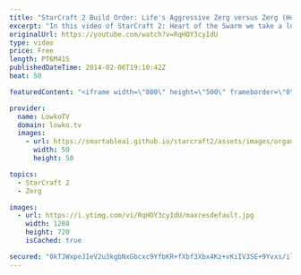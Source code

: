 ```yaml
---
title: "StarCraft 2 Build Order: Life's Aggressive Zerg versus Zerg (Heart of the Swarm)"
excerpt: "In this video of StarCraft 2: Heart of the Swarm we take a look at Life's aggressive response to a game that he recently played versus Jaedong. Right after scouting that EGJaedong goes for a gasless opener, STLife decides to flip the switch an go for a very awesome build order in Zerg versus Zerg and"
originalUrl: https://youtube.com/watch?v=RqHOY3cyIdU
type: video
price: Free
length: PT6M41S
publishedDateTime: 2014-02-06T19:10:42Z
heat: 50

featuredContent: "<iframe width=\"800\" height=\"500\" frameborder=\"0\" src=\"https://www.youtube.com/embed/RqHOY3cyIdU\" allow=\"accelerometer; autoplay; encrypted-media; gyroscope; picture-in-picture\" allowfullscreen></iframe>"

provider:
  name: LowkoTV
  domain: lowko.tv
  images:
    - url: https://smartableai.github.io/starcraft2/assets/images/organizations/lowko.tv-50x50.jpg
      width: 50
      height: 50

topics:
  - StarCraft 2
  - Zerg

images:
  - url: https://i.ytimg.com/vi/RqHOY3cyIdU/maxresdefault.jpg
    width: 1280
    height: 720
    isCached: true

secured: "0kTJWxpeJIeV2u3kgbNxGbcxc9YfbKR+fXbf3Xbx4Kz+vKiIV3SE+9Yvxs/ilM5gVO0C2AB4IaUTYnE/e1rjfUcQaHBIWsynsrb+ry4kXVaMf3C9obgkIktheDyBJC/mc1SKH2562ZH5FNWyWWINaN4leRVK7vHOTBdy35SV79hqY8AkttBafxv78fTWp72EyLdR9OjVKb76B32tvMnBo/QsSwm55+8Ug3rsBP4dixNx8dB0mo/B5OOfl5AHKMuMX+IVaxssb/r8RsR9HV74eUXZS6JwL2Hvi4UyiSZwTYEfE+WochxLPe1Z3kPunJuqTZadHla2VcR6S1yZTwdrMikBTiQr//T/uneVnWylb+hpvjWuXiYPatsQts+hsWpp9EXPABDM+/ErEiY5SQQwUEu9Re6gq4lrA2UCwqL83So=;Gn8IommRwPzhFOXaQTc0cA=="
---
```


